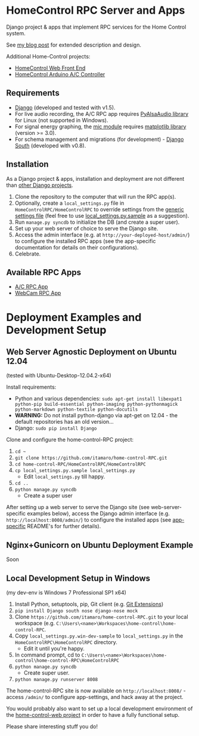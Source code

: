 HomeControl RPC Server and Apps
===============================

Django project & apps that implement RPC services for the Home Control system.

See [my blog post](http://itamaro.com/2013/10/04/ac-control-project-bringing-it-together/) for extended description and design.

Additional Home-Control projects:

- [HomeControl Web Front End](https://github.com/itamaro/home-control-web)
- [HomeControl Arduino A/C Controller](https://github.com/itamaro/home-control-arduino)


Requirements
------------

- [Django](https://www.djangoproject.com/) (developed and tested with v1.5).
- For live audio recording, the A/C RPC app requires [PyAlsaAudio library](http://pyalsaaudio.sourceforge.net/pyalsaaudio.html) for Linux (not supported in Windows).
- For signal energy graphing, the [mic module](HomeControlRPC/AC/mic.py) requires [matplotlib library](http://matplotlib.org/) (version >= 3.0).
- For schema management and migrations (for development) - [Django South](http://south.aeracode.org/) (developed with v0.8).


Installation
------------

As a Django project & apps, installation and deployment are not different than [other Django projects](https://docs.djangoproject.com/en/1.5/howto/deployment/).

1. Clone the repository to the computer that will run the RPC app(s).
2. Optionally, create a `local_settings.py` file in `HomeControlRPC/HomeControlRPC` to override settings from the [generic settings file](HomeControlRPC/HomeControlRPC/settings.py) (feel free to use [local_settings.py.sample](HomeControlRPC/HomeControlRPC/local_settings.py.sample) as a suggestion).
3. Run `manage.py syncdb` to initialize the DB (and create a super user).
4. Set up your web server of choice to serve the Django site.
5. Access the admin interface (e.g. at `http://your-deployed-host/admin/`) to configure the installed RPC apps (see the app-specific documentation for details on their configurations).
6. Celebrate.


Available RPC Apps
------------------

- [A/C RPC App](HomeControlRPC/AC)
- [WebCam RPC App](HomeControlRPC/cam)



Deployment Examples and Development Setup
=========================================


Web Server Agnostic Deployment on Ubuntu 12.04
----------------------------------------------

(tested with Ubuntu-Desktop-12.04.2-x64)

Install requirements:

* Python and various dependencies: `sudo apt-get install libexpat1 python-pip build-essential python-imaging python-pythonmagick python-markdown python-textile python-docutils`
 * **WARNING:** Do not install python-django via apt-get on 12.04 - the default repositories has an old version...
* Django: `sudo pip install Django`

Clone and configure the home-control-RPC project:

1. `cd ~`
2. `git clone https://github.com/itamaro/home-control-RPC.git`
3. `cd home-control-RPC/HomeControlRPC/HomeControlRPC`
4. `cp local_settings.py.sample local_settings.py`
   - Edit `local_settings.py` till happy.
5. `cd ..`
6. `python manage.py syncdb`
   - Create a super user

After setting up a web server to serve the Django site (see web-server-specific examples below),
access the Django admin interface (e.g. `http://localhost:8008/admin/`) to configure the installed apps (see [app-specific](#available-apps) README's for further details).


Nginx+Gunicorn on Ubuntu Deployment Example
-------------------------------------------

Soon


Local Development Setup in Windows
----------------------------------

(my dev-env is Windows 7 Professional SP1 x64)

1. Install Python, setuptools, pip, Git client (e.g. [Git Extensions](https://code.google.com/p/gitextensions/))
2. `pip install Django south nose django-nose mock`
3. Clone `https://github.com/itamaro/home-control-RPC.git` to your local workspace (e.g. `C:\Users\<name>\Workspaces\home-control\home-control-RPC`.
4. Copy `local_settings.py.win-dev-sample` to `local_settings.py` in the `HomeControlRPC\HomeControlRPC` directory.
   * Edit it until you're happy.
5. In command prompt, cd to `C:\Users\<name>\Workspaces\home-control\home-control-RPC\HomeControlRPC`
6. `python manage.py syncdb`
   * Create super user. 
7. `python manage.py runserver 8008`

The home-control-RPC site is now available on `http://localhost:8008/` -
access `/admin/` to configure app-settings, and hack away at the project.

You would probably also want to set up a local development environment of the [home-control-web project](https://github.com/itamaro/home-control-web/) in order to have a fully functional setup.

Please share interesting stuff you do!
